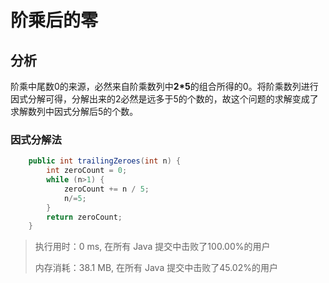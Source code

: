 # 阶乘后的零

## 分析

阶乘中尾数0的来源，必然来自阶乘数列中**2*5**的组合所得的0。将阶乘数列进行因式分解可得，分解出来的2必然是远多于5的个数的，故这个问题的求解变成了求解数列中因式分解后5的个数。

### 因式分解法

```java
    public int trailingZeroes(int n) {
        int zeroCount = 0;
        while (n>1) {
            zeroCount += n / 5;
            n/=5;
        }
        return zeroCount;
    }
```

> 执行用时：0 ms, 在所有 Java 提交中击败了100.00%的用户
>
> 内存消耗：38.1 MB, 在所有 Java 提交中击败了45.02%的用户
